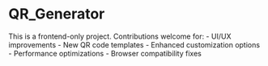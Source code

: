 # QR_Generator
This is a frontend-only project. Contributions welcome for: - UI/UX improvements - New QR code templates - Enhanced customization options - Performance optimizations - Browser compatibility fixes
